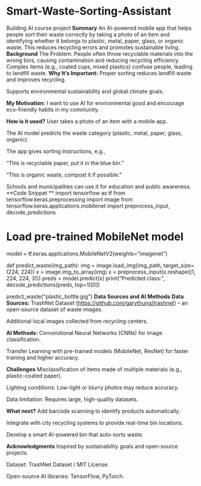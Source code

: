 # Smart-Waste-Sorting-Assistant
Building AI course project
**Summary**
An AI-powered mobile app that helps people sort their waste correctly by taking a photo of an item and identifying whether it belongs to plastic, metal, paper, glass, or organic waste. This reduces recycling errors and promotes sustainable living.
**Background**
The Problem:
People often throw recyclable materials into the wrong bins, causing contamination and reducing recycling efficiency.
Complex items (e.g., coated cups, mixed plastics) confuse people, leading to landfill waste.
**Why It’s Important:**
Proper sorting reduces landfill waste and improves recycling.

Supports environmental sustainability and global climate goals.

**My Motivation:**
I want to use AI for environmental good and encourage eco-friendly habits in my community.

**How is it used?**
User takes a photo of an item with a mobile app.

The AI model predicts the waste category (plastic, metal, paper, glass, organic).

The app gives sorting instructions, e.g.,

“This is recyclable paper, put it in the blue bin.”

“This is organic waste, compost it if possible.”

Schools and municipalities can use it for education and public awareness.
**Code Snippet **
import tensorflow as tf
from tensorflow.keras.preprocessing import image
from tensorflow.keras.applications.mobilenet import preprocess_input, decode_predictions

# Load pre-trained MobileNet model
model = tf.keras.applications.MobileNetV2(weights="imagenet")

def predict_waste(img_path):
    img = image.load_img(img_path, target_size=(224, 224))
    x = image.img_to_array(img)
    x = preprocess_input(x.reshape((1, 224, 224, 3)))
    preds = model.predict(x)
    print("Predicted class:", decode_predictions(preds, top=1)[0])

predict_waste("plastic_bottle.jpg")
**Data Sources and AI Methods**
**Data Sources:**
TrashNet Dataset (https://github.com/garythung/trashnet) – an open-source dataset of waste images.

Additional local images collected from recycling centers.

**AI Methods:**
Convolutional Neural Networks (CNNs) for image classification.

Transfer Learning with pre-trained models (MobileNet, ResNet) for faster training and higher accuracy.

**Challenges**
Misclassification of items made of multiple materials (e.g., plastic-coated paper).

Lighting conditions: Low-light or blurry photos may reduce accuracy.

Data limitation: Requires large, high-quality datasets.

**What next?**
Add barcode scanning to identify products automatically.

Integrate with city recycling systems to provide real-time bin locations.

Develop a smart AI-powered bin that auto-sorts waste.

**Acknowledgments**
Inspired by sustainability goals and open-source projects.

Dataset: TrashNet Dataset / MIT License.

Open-source AI libraries: TensorFlow, PyTorch.




